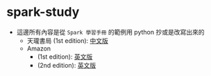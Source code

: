 # spark-study
- 這邊所有內容是從 `Spark 學習手冊` 的範例用 python 抄或是改寫出來的
  - 天瓏書局 (1st edition): [中文版](https://www.tenlong.com.tw/products/9789864760466)
  - Amazon
    - (1st edition): [英文版](https://www.amazon.com/Learning-Spark-Lightning-Fast-Data-Analysis/dp/1449358624) 
    - (2nd edition): [英文版](https://www.amazon.com/-/zh_TW/Jules-Damji-dp-1492050040/dp/1492050040/ref=dp_ob_title_bk)
